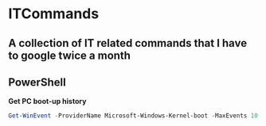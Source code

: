 # ITCommands
A collection of IT related commands that I have to google twice a month
---
## PowerShell
**Get PC boot-up history**
```powershell
Get-WinEvent -ProviderName Microsoft-Windows-Kernel-boot -MaxEvents 10 | Where-Object {$_.id -eq "27"} | select -ExpandProperty TimeCreated
```
